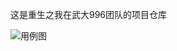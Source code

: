 这是重生之我在武大996团队的项目仓库


![用例图](https://github.com/whuyu/exam-system/blob/main/README.assets/yongli.png "用例图")
